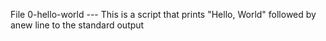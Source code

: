 File 0-hello-world --- This is a script that prints "Hello, World" followed by anew line to the standard output
